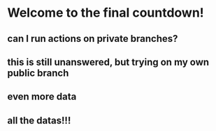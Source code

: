 # Welcome to the final countdown!
## can I run actions on private branches?
## this is still unanswered, but trying on my own public branch
## even more data
## all the datas!!!
